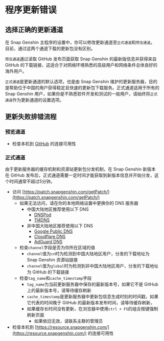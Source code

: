 # 程序更新错误

## 选择正确的更新通道

在 Snap Genshin 主程序的设置中，你可以修改更新通道至`正式通道`和`预览通道`。 目前，通过这两个通道下载的更新包没有区别。

`预览通道`通过读取 GitHub 发布页面获取 Snap Genshin 的最新版信息并获得来自 GitHub 的下载链接，这适合于对网络环境熟悉的高级用户和网络条件总体良好的海外用户。

`正式通道`是更新通道的默认选项，也是由 Snap Genshin 维护的更新服务器，目的是帮助位于中国的用户获得稳定且快速的更新包下载服务。正式通道适用于所有的 Snap Genshin 用户，如果你是不熟悉软件开发和测试的一般用户，请始终将`正式通道`作为更新通道的设置选项。

## 更新失败排错流程

### 预览通道

- 检查本机到 [GitHub](https://github.com/DGP-Studio/Snap.Genshin/releases) 的连接可用性

### 正式通道

由于更新服务器的缓存机制和资源站更新包分发机制，在 Snap Genshin 新版本在 GitHub 发布后，正式通道需要一定时间才能获取到新版本信息并开始分发，这个时间通常不超过5分钟。

- 访问 [https://patch.snapgenshin.com/getPatch/](https://patch.snapgenshin.com/getPatch/) 
  - 如果无法访问，请在你的本地网络设置中更换你的 DNS 服务器
    - 中国大陆地区推荐使用以下 DNS
      - [DNSPod](https://www.dnspod.cn/Products/Public.DNS)
      - [114DNS](https://www.114dns.com/)
    - 非中国大陆地区推荐使用以下 DNS
      - [Google Public DNS](https://developers.google.com/speed/public-dns/docs/using)
      - [Cloudflare DNS](https://1.1.1.1/dns/)
      - [AdGuard DNS](https://adguard-dns.io/zh_cn/welcome.html)
  - 检查`channel`字段是否为你所在区域的值
    - `channel`值为`cn`时为检测到中国大陆地区用户，分发的下载地址为 Snap Genshin 资源站链接
    - `channel`值为`global`时为检测到非中国大陆地区用户，分发的下载地址为 GitHub 的下载链接
  - 检查`tag_name`和`cache_timestamp`字段
    - `tag_name`为当前更新服务器中保存的最新版本号，如果它不是 GitHub 上的最新版本号，请等待缓存刷新
    - `cache_timestamp`是更新服务器中更新包信息生成时刻的时间戳，如果它代表的时间晚于 GitHub 的最新版本发布时间，请等待缓存刷新，
    - 如果缓存长时间没有更新，在浏览器中使用`ctrl + F5`的组合按键强制刷新页面
      - 如果依旧无效，请联系主群的管理员
- 检查本机到 [https://resource.snapgenshin.com/](https://resource.snapgenshin.com/) 的连接可用性



